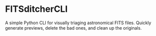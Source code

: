 # FITSditcherCLI
A simple Python CLI for visually triaging astronomical FITS files. Quickly generate previews, delete the bad ones, and clean up the originals.
